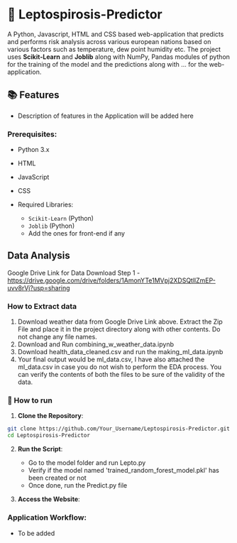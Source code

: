 # 🦠 Leptospirosis-Predictor
A Python, Javascript, HTML and CSS based web-application that predicts and performs risk analysis across various european nations based on various factors such as temperature, dew point humidity etc. The project uses **Scikit-Learn** and **Joblib** along with NumPy, Pandas modules of python for the training of the model and the predictions along with ... for the web-application.

## 📚 Features
- Description of features in the Application will be added here

### Prerequisites:

- Python 3.x
- HTML
- JavaScript
- CSS

- Required Libraries:
    - `Scikit-Learn`  (Python)
    - `Joblib` (Python)
    - Add the ones for front-end if any


## Data Analysis
Google Drive Link for Data Download Step 1 - https://drive.google.com/drive/folders/1AmonYTe1MVpj2XDSQtllZmEP-uvv8rVj?usp=sharing

### How to Extract data
1. Download weather data from Google Drive Link above. Extract the Zip File and place it in the project directory along with other contents. Do not change any file names.  
2. Download and Run combining_w_weather_data.ipynb
3. Download health_data_cleaned.csv and run the making_ml_data.ipynb
4. Your final output would be ml_data.csv, I have also attached the ml_data.csv in case you do not wish to perform the EDA process. You can verify the contents of both the files to be sure of the validity of the data.

###  🔧 How to run
1. **Clone the Repository**:

```bash
git clone https://github.com/Your_Username/Leptospirosis-Predictor.git
cd Leptospirosis-Predictor
```

2. **Run the Script**:
    - Go to the model folder and run Lepto.py
    - Verify if the model named 'trained_random_forest_model.pkl' has been created or not
    - Once done, run the Predict.py file

3. **Access the Website**:


### Application Workflow:
- To be added
